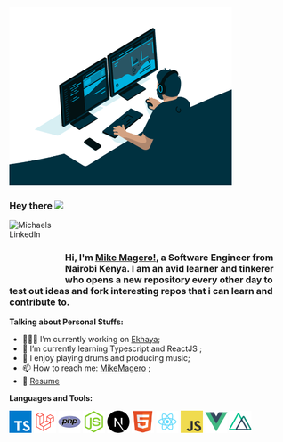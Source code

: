 
<img alt="GIF" src="https://github.com/abel-masila/abel-masila/blob/master/code.gif?raw=true" width="400" height="320" />

### Hey there <img src="https://media.giphy.com/media/hvRJCLFzcasrR4ia7z/giphy.gif" width="25px">


<a href="https://www.linkedin.com/in/michael-magero">
  <img align="left" alt="Michaels LinkedIn" width="100" height="100" src="https://content.linkedin.com/content/dam/me/business/en-us/amp/brand-site/v2/bg/LI-Logo.svg.original.svg"/>
</a>
<br>
<br>

### Hi, I'm [Mike Magero!](https://www.mikemagero.co.ke/), a Software Engineer from Nairobi Kenya. I am an avid learner and tinkerer who opens a new repository every other day to test out ideas and fork interesting repos that i can learn and contribute to.


**Talking about Personal Stuffs:**

- 👨🏽‍💻 I’m currently working on <a href="https://ekhaya.io">Ekhaya</a>;
- 🌱 I’m currently learning Typescript and ReactJS ;
- 🥁 I enjoy playing drums and producing music; 
- 📫 How to reach me: [MikeMagero](mailto:michaelmagero2@gmail.com) ;
- 📝 [Resume](https://drive.google.com/file/d/14yqxtXiJaIu9iUStEYMxVdwmkWY2JXiq/view)


**Languages and Tools:**

<code><img height="40" width="40" src="https://raw.githubusercontent.com/github/explore/80688e429a7d4ef2fca1e82350fe8e3517d3494d/topics/typescript/typescript.png"></code>
<code><img height="40" width="40"  src="https://raw.githubusercontent.com/github/explore/80688e429a7d4ef2fca1e82350fe8e3517d3494d/topics/laravel/laravel.png"></code>
<code><img height="40" width="40" src="https://raw.githubusercontent.com/github/explore/80688e429a7d4ef2fca1e82350fe8e3517d3494d/topics/php/php.png"></code>
<code><img height="40" width="40"  src="https://raw.githubusercontent.com/devicons/devicon/master/icons/nodejs/nodejs-original.svg"></code>
<code><img height="40" width="40"  src="https://raw.githubusercontent.com/devicons/devicon/master/icons/nextjs/nextjs-original.svg"></code>
<code><img height="40" width="40"  src="https://raw.githubusercontent.com/devicons/devicon/master/icons/html5/html5-original.svg"></code>
<code><img height="40" width="40" src="https://raw.githubusercontent.com/github/explore/5c058a388828bb5fde0bcafd4bc867b5bb3f26f3/topics/react/react.png"></code>
<code><img height="40" width="40" src="https://raw.githubusercontent.com/github/explore/5c058a388828bb5fde0bcafd4bc867b5bb3f26f3/topics/javascript/javascript.png"></code>
<code><img height="40" width="40" src="https://raw.githubusercontent.com/github/explore/5c058a388828bb5fde0bcafd4bc867b5bb3f26f3/topics/vue/vue.png"></code>
<code><img height="40" width="40"  src="https://raw.githubusercontent.com/devicons/devicon/master/icons/nuxtjs/nuxtjs-original.svg"></code>
